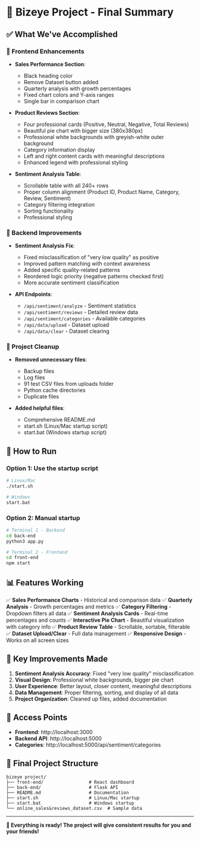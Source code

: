 # 🎉 Bizeye Project - Final Summary

## ✅ What We've Accomplished

### 🎨 Frontend Enhancements
- **Sales Performance Section**: 
  - Black heading color
  - Remove Dataset button added
  - Quarterly analysis with growth percentages
  - Fixed chart colors and Y-axis ranges
  - Single bar in comparison chart

- **Product Reviews Section**:
  - Four professional cards (Positive, Neutral, Negative, Total Reviews)
  - Beautiful pie chart with bigger size (380x380px)
  - Professional white backgrounds with greyish-white outer background
  - Category information display
  - Left and right content cards with meaningful descriptions
  - Enhanced legend with professional styling

- **Sentiment Analysis Table**:
  - Scrollable table with all 240+ rows
  - Proper column alignment (Product ID, Product Name, Category, Review, Sentiment)
  - Category filtering integration
  - Sorting functionality
  - Professional styling

### 🔧 Backend Improvements
- **Sentiment Analysis Fix**:
  - Fixed misclassification of "very low quality" as positive
  - Improved pattern matching with context awareness
  - Added specific quality-related patterns
  - Reordered logic priority (negative patterns checked first)
  - More accurate sentiment classification

- **API Endpoints**:
  - `/api/sentiment/analyze` - Sentiment statistics
  - `/api/sentiment/reviews` - Detailed review data
  - `/api/sentiment/categories` - Available categories
  - `/api/data/upload` - Dataset upload
  - `/api/data/clear` - Dataset clearing

### 🧹 Project Cleanup
- **Removed unnecessary files**:
  - Backup files
  - Log files
  - 91 test CSV files from uploads folder
  - Python cache directories
  - Duplicate files

- **Added helpful files**:
  - Comprehensive README.md
  - start.sh (Linux/Mac startup script)
  - start.bat (Windows startup script)

## 🚀 How to Run

### Option 1: Use the startup script
```bash
# Linux/Mac
./start.sh

# Windows
start.bat
```

### Option 2: Manual startup
```bash
# Terminal 1 - Backend
cd back-end
python3 app.py

# Terminal 2 - Frontend  
cd front-end
npm start
```

## 📊 Features Working

✅ **Sales Performance Charts** - Historical and comparison data
✅ **Quarterly Analysis** - Growth percentages and metrics
✅ **Category Filtering** - Dropdown filters all data
✅ **Sentiment Analysis Cards** - Real-time percentages and counts
✅ **Interactive Pie Chart** - Beautiful visualization with category info
✅ **Product Review Table** - Scrollable, sortable, filterable
✅ **Dataset Upload/Clear** - Full data management
✅ **Responsive Design** - Works on all screen sizes

## 🎯 Key Improvements Made

1. **Sentiment Analysis Accuracy**: Fixed "very low quality" misclassification
2. **Visual Design**: Professional white backgrounds, bigger pie chart
3. **User Experience**: Better layout, closer content, meaningful descriptions
4. **Data Management**: Proper filtering, sorting, and display of all data
5. **Project Organization**: Cleaned up files, added documentation

## 🔗 Access Points

- **Frontend**: http://localhost:3000
- **Backend API**: http://localhost:5000
- **Categories**: http://localhost:5000/api/sentiment/categories

## 📁 Final Project Structure

```
bizeye project/
├── front-end/                 # React dashboard
├── back-end/                  # Flask API
├── README.md                  # Documentation
├── start.sh                   # Linux/Mac startup
├── start.bat                  # Windows startup
└── online_sales&reviews_dataset.csv  # Sample data
```

---

**🎉 Everything is ready! The project will give consistent results for you and your friends!**
